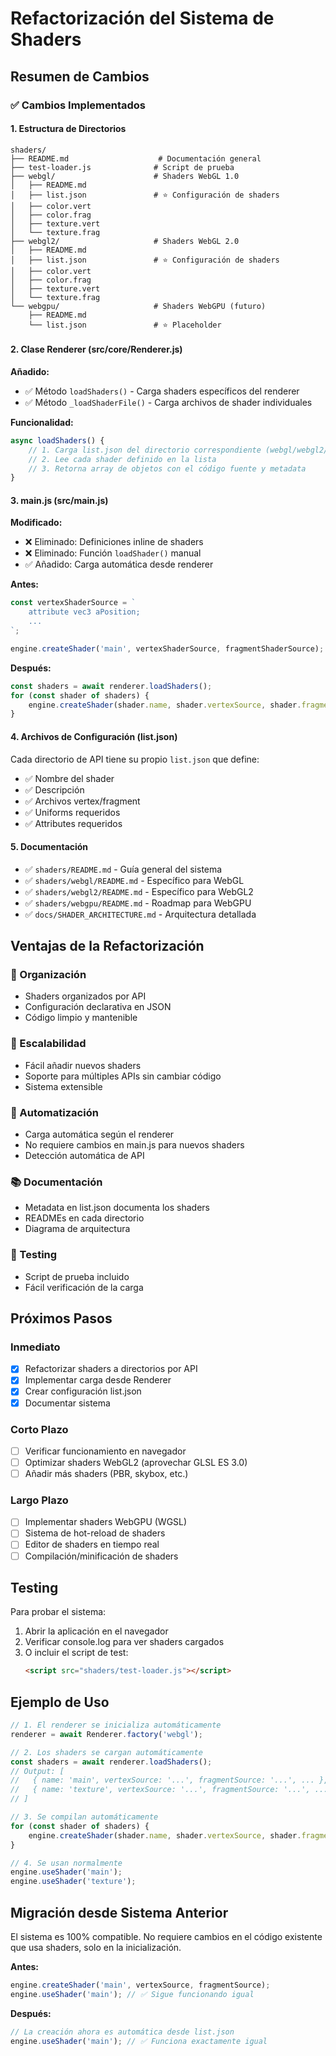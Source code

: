 # Refactorización del Sistema de Shaders

## Resumen de Cambios

### ✅ Cambios Implementados

#### 1. Estructura de Directorios
```
shaders/
├── README.md                    # Documentación general
├── test-loader.js              # Script de prueba
├── webgl/                      # Shaders WebGL 1.0
│   ├── README.md
│   ├── list.json               # ⭐ Configuración de shaders
│   ├── color.vert
│   ├── color.frag
│   ├── texture.vert
│   └── texture.frag
├── webgl2/                     # Shaders WebGL 2.0
│   ├── README.md
│   ├── list.json               # ⭐ Configuración de shaders
│   ├── color.vert
│   ├── color.frag
│   ├── texture.vert
│   └── texture.frag
└── webgpu/                     # Shaders WebGPU (futuro)
    ├── README.md
    └── list.json               # ⭐ Placeholder
```

#### 2. Clase Renderer (src/core/Renderer.js)
**Añadido:**
- ✅ Método `loadShaders()` - Carga shaders específicos del renderer
- ✅ Método `_loadShaderFile()` - Carga archivos de shader individuales

**Funcionalidad:**
```javascript
async loadShaders() {
    // 1. Carga list.json del directorio correspondiente (webgl/webgl2/webgpu)
    // 2. Lee cada shader definido en la lista
    // 3. Retorna array de objetos con el código fuente y metadata
}
```

#### 3. main.js (src/main.js)
**Modificado:**
- ❌ Eliminado: Definiciones inline de shaders
- ❌ Eliminado: Función `loadShader()` manual
- ✅ Añadido: Carga automática desde renderer

**Antes:**
```javascript
const vertexShaderSource = `
    attribute vec3 aPosition;
    ...
`;

engine.createShader('main', vertexShaderSource, fragmentShaderSource);
```

**Después:**
```javascript
const shaders = await renderer.loadShaders();
for (const shader of shaders) {
    engine.createShader(shader.name, shader.vertexSource, shader.fragmentSource);
}
```

#### 4. Archivos de Configuración (list.json)
Cada directorio de API tiene su propio `list.json` que define:
- ✅ Nombre del shader
- ✅ Descripción
- ✅ Archivos vertex/fragment
- ✅ Uniforms requeridos
- ✅ Attributes requeridos

#### 5. Documentación
- ✅ `shaders/README.md` - Guía general del sistema
- ✅ `shaders/webgl/README.md` - Específico para WebGL
- ✅ `shaders/webgl2/README.md` - Específico para WebGL2
- ✅ `shaders/webgpu/README.md` - Roadmap para WebGPU
- ✅ `docs/SHADER_ARCHITECTURE.md` - Arquitectura detallada

## Ventajas de la Refactorización

### 🎯 Organización
- Shaders organizados por API
- Configuración declarativa en JSON
- Código limpio y mantenible

### 🔄 Escalabilidad
- Fácil añadir nuevos shaders
- Soporte para múltiples APIs sin cambiar código
- Sistema extensible

### 🚀 Automatización
- Carga automática según el renderer
- No requiere cambios en main.js para nuevos shaders
- Detección automática de API

### 📚 Documentación
- Metadata en list.json documenta los shaders
- READMEs en cada directorio
- Diagrama de arquitectura

### 🧪 Testing
- Script de prueba incluido
- Fácil verificación de la carga

## Próximos Pasos

### Inmediato
- [x] Refactorizar shaders a directorios por API
- [x] Implementar carga desde Renderer
- [x] Crear configuración list.json
- [x] Documentar sistema

### Corto Plazo
- [ ] Verificar funcionamiento en navegador
- [ ] Optimizar shaders WebGL2 (aprovechar GLSL ES 3.0)
- [ ] Añadir más shaders (PBR, skybox, etc.)

### Largo Plazo
- [ ] Implementar shaders WebGPU (WGSL)
- [ ] Sistema de hot-reload de shaders
- [ ] Editor de shaders en tiempo real
- [ ] Compilación/minificación de shaders

## Testing

Para probar el sistema:

1. Abrir la aplicación en el navegador
2. Verificar console.log para ver shaders cargados
3. O incluir el script de test:
   ```html
   <script src="shaders/test-loader.js"></script>
   ```

## Ejemplo de Uso

```javascript
// 1. El renderer se inicializa automáticamente
renderer = await Renderer.factory('webgl');

// 2. Los shaders se cargan automáticamente
const shaders = await renderer.loadShaders();
// Output: [
//   { name: 'main', vertexSource: '...', fragmentSource: '...', ... },
//   { name: 'texture', vertexSource: '...', fragmentSource: '...', ... }
// ]

// 3. Se compilan automáticamente
for (const shader of shaders) {
    engine.createShader(shader.name, shader.vertexSource, shader.fragmentSource);
}

// 4. Se usan normalmente
engine.useShader('main');
engine.useShader('texture');
```

## Migración desde Sistema Anterior

El sistema es 100% compatible. No requiere cambios en el código existente que usa shaders, solo en la inicialización.

**Antes:**
```javascript
engine.createShader('main', vertexSource, fragmentSource);
engine.useShader('main'); // ✅ Sigue funcionando igual
```

**Después:**
```javascript
// La creación ahora es automática desde list.json
engine.useShader('main'); // ✅ Funciona exactamente igual
```
